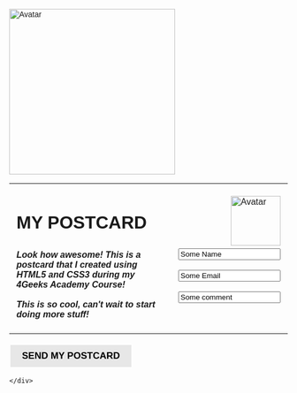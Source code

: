 <!DOCTYPE html>
<html>
<head>
<meta name="viewport" content="width=device-width, initial-scale=1">
<style>
body {
  font-family:Helvetica;
}

.flip-card {
  background-color: #ffffff;
  width: 528px;
  height: 305px;
  perspective: 1000px;
}

.flip-card-inner {
  position: relative;
  width: 100%;
  height: 100%;
  text-align: center;
  transition: transform 0.6s;
  transform-style: preserve-3d;
  box-shadow: 8px 4px 8px 8px rgba(0,0,0,0.2);
}

.flip-card:hover .flip-card-inner {
  transform: rotateY(180deg);
}

.flip-card-front, .flip-card-back {
  position: absolute;
  width: 100%;
  height: 100%;
  -webkit-backface-visibility: hidden;
  backface-visibility: hidden;
}

.flip-card-front {
  background-color: #ffffff;
  color: black;
}

.flip-card-back {
  background-color: #ffffff;
  color: black;
  transform: rotateY(180deg);
}
table {
  border-collapse: collapse;
  width: 100%;
}

th, td {
  padding: 5px;
  text-align: left;
}
.button {
  background-color: #e7e7e7; /* Green */
  border: none;
  color: black;
  padding: 10px 21px;
  text-align: center;
  text-decoration: bold;
  display: inline-block;
  font-size: 17px;
  margin: 4px 2px;
  cursor: pointer;
}
</style>
</head>
<body>

<div class="flip-card">
  <div class="flip-card-inner">
    <div class="flip-card-front">
      <img src="https://raw.githubusercontent.com/breatheco-de/exercise-postcard/main/.learn/assets/4geeks.png" alt="Avatar" style="width:300px;height:300px;">
    </div>
    <div class="flip-card-back">
     <table>
  <tr><td> 
      <h1 style="text-align:left;padding:5px">MY POSTCARD</h1>
       <p style="text-align:left;padding:5px"><i><b>Look how awesome! This is a postcard that I created using HTML5 and CSS3 during my 4Geeks Academy Course!<br><br>This is so cool, can't wait to start doing more stuff!</b></i></p></td>
  <td><img alt="Avatar" style="float:right; width:auto;height:90px;padding:5px" src="https://raw.githubusercontent.com/breatheco-de/exercise-postcard/main/.learn/assets/4geeks.png" ><form style="text-align:right;padding:5px">
  
  <input type="Name" id="Name" value="Some Name"><br><br>
  <input type="email" id="Email" value="Some Email"><br><br>
  <input type="text" id="lname" value="Some comment">
</form></td>
  </tr>
</table>
<button class="button" onclick="alert('Hello world!')"><b>SEND MY POSTCARD</b></button>
 </div>

   
    
    </div>
  </div>
</div>

</body>
</html>
